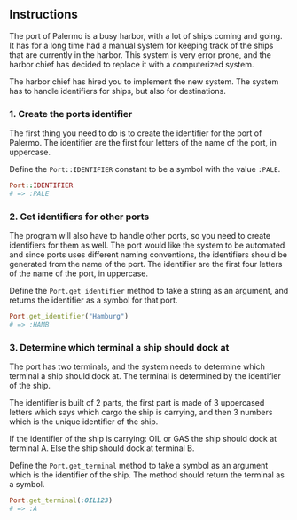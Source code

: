 ## Instructions

The port of Palermo is a busy harbor, with a lot of ships coming and going. It has for a long time had a manual system for keeping track of the ships that are currently in the harbor. This system is very error prone, and the harbor chief has decided to replace it with a computerized system.

The harbor chief has hired you to implement the new system. The system has to handle identifiers for ships, but also for destinations.

### 1. Create the ports identifier

The first thing you need to do is to create the identifier for the port of Palermo. The identifier are the first four letters of the name of the port, in uppercase.

Define the `Port::IDENTIFIER` constant to be a symbol with the value `:PALE`.

``` ruby
Port::IDENTIFIER 
# => :PALE
```

### 2. Get identifiers for other ports

The program will also have to handle other ports, so you need to create identifiers for them as well. The port would like the system to be automated and since ports uses different naming conventions, the identifiers should be generated from the name of the port. The identifier are the first four letters of the name of the port, in uppercase.

Define the `Port.get_identifier` method to take a string as an argument, and returns the identifier as a symbol for that port.

``` ruby
Port.get_identifier("Hamburg") 
# => :HAMB
```

### 3. Determine which terminal a ship should dock at

The port has two terminals, and the system needs to determine which terminal a ship should dock at. The terminal is determined by the identifier of the ship.

The identifier is built of 2 parts, the first part is made of 3 uppercased letters which says which cargo the ship is carrying, and then 3 numbers which is the unique identifier of the ship.

If the identifier of the ship is carrying: OIL or GAS the ship should dock at terminal A. Else the ship should dock at terminal B.

Define the `Port.get_terminal` method to take a symbol as an argument which is the identifier of the ship. The method should return the terminal as a symbol.

``` ruby
Port.get_terminal(:OIL123)
# => :A
```